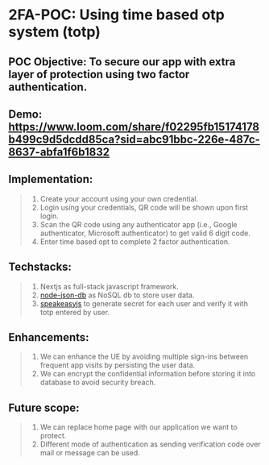# 2FA-POC: Using time based otp system (totp)

## POC Objective: To secure our app with extra layer of protection using two factor authentication.

## Demo: https://www.loom.com/share/f02295fb15174178b499c9d5dcdd85ca?sid=abc91bbc-226e-487c-8637-abfa1f6b1832

## Implementation:
> 1. Create your account using your own credential. 
> 2. Login using your credentials, QR code will be shown upon first login.
> 3. Scan the QR code using any authenticator app (i.e., Google authenticator, Microsoft authenticator) to get valid 6 digit code.
> 4. Enter time based opt to complete 2 factor authentication.

## Techstacks: 
> 1. Nextjs as full-stack javascript framework.
> 2. [node-json-db](https://www.npmjs.com/package/node-json-db) as NoSQL db to store user data.
> 3. [speakeasyjs](https://github.com/speakeasyjs/speakeasy) to generate secret for each user and verify it with totp entered by user.

## Enhancements:
> 1. We can enhance the UE by avoiding multiple sign-ins between frequent app visits by persisting the user data.
> 2. We can encrypt the confidential information before storing it into database to avoid security breach.

## Future scope:
> 1. We can replace home page with our application we want to protect.
> 2. Different mode of authentication as sending verification code over mail or message can be used.
